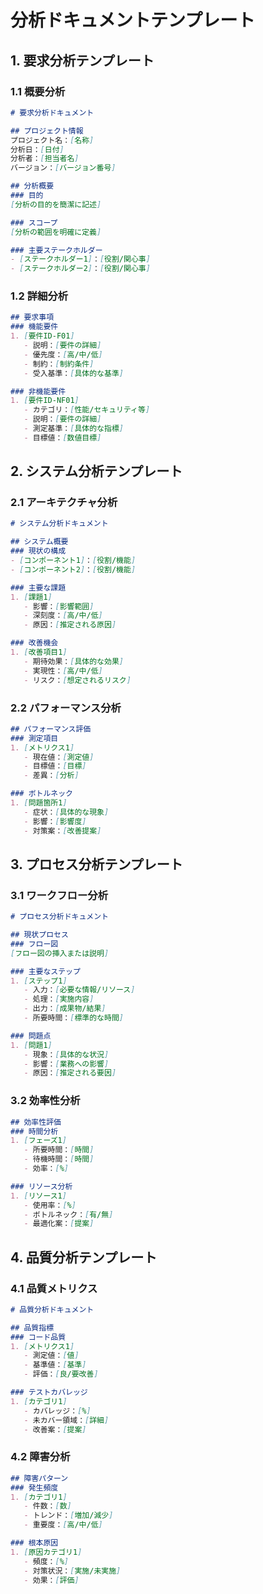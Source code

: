 # 分析ドキュメントテンプレート

## 1. 要求分析テンプレート

### 1.1 概要分析
```markdown
# 要求分析ドキュメント

## プロジェクト情報
プロジェクト名：[名称]
分析日：[日付]
分析者：[担当者名]
バージョン：[バージョン番号]

## 分析概要
### 目的
[分析の目的を簡潔に記述]

### スコープ
[分析の範囲を明確に定義]

### 主要ステークホルダー
- [ステークホルダー1]：[役割/関心事]
- [ステークホルダー2]：[役割/関心事]
```

### 1.2 詳細分析
```markdown
## 要求事項
### 機能要件
1. [要件ID-F01]
   - 説明：[要件の詳細]
   - 優先度：[高/中/低]
   - 制約：[制約条件]
   - 受入基準：[具体的な基準]

### 非機能要件
1. [要件ID-NF01]
   - カテゴリ：[性能/セキュリティ等]
   - 説明：[要件の詳細]
   - 測定基準：[具体的な指標]
   - 目標値：[数値目標]
```

## 2. システム分析テンプレート

### 2.1 アーキテクチャ分析
```markdown
# システム分析ドキュメント

## システム概要
### 現状の構成
- [コンポーネント1]：[役割/機能]
- [コンポーネント2]：[役割/機能]

### 主要な課題
1. [課題1]
   - 影響：[影響範囲]
   - 深刻度：[高/中/低]
   - 原因：[推定される原因]

### 改善機会
1. [改善項目1]
   - 期待効果：[具体的な効果]
   - 実現性：[高/中/低]
   - リスク：[想定されるリスク]
```

### 2.2 パフォーマンス分析
```markdown
## パフォーマンス評価
### 測定項目
1. [メトリクス1]
   - 現在値：[測定値]
   - 目標値：[目標]
   - 差異：[分析]

### ボトルネック
1. [問題箇所1]
   - 症状：[具体的な現象]
   - 影響：[影響度]
   - 対策案：[改善提案]
```

## 3. プロセス分析テンプレート

### 3.1 ワークフロー分析
```markdown
# プロセス分析ドキュメント

## 現状プロセス
### フロー図
[フロー図の挿入または説明]

### 主要なステップ
1. [ステップ1]
   - 入力：[必要な情報/リソース]
   - 処理：[実施内容]
   - 出力：[成果物/結果]
   - 所要時間：[標準的な時間]

### 問題点
1. [問題1]
   - 現象：[具体的な状況]
   - 影響：[業務への影響]
   - 原因：[推定される要因]
```

### 3.2 効率性分析
```markdown
## 効率性評価
### 時間分析
1. [フェーズ1]
   - 所要時間：[時間]
   - 待機時間：[時間]
   - 効率：[%]

### リソース分析
1. [リソース1]
   - 使用率：[%]
   - ボトルネック：[有/無]
   - 最適化案：[提案]
```

## 4. 品質分析テンプレート

### 4.1 品質メトリクス
```markdown
# 品質分析ドキュメント

## 品質指標
### コード品質
1. [メトリクス1]
   - 測定値：[値]
   - 基準値：[基準]
   - 評価：[良/要改善]

### テストカバレッジ
1. [カテゴリ1]
   - カバレッジ：[%]
   - 未カバー領域：[詳細]
   - 改善案：[提案]
```

### 4.2 障害分析
```markdown
## 障害パターン
### 発生頻度
1. [カテゴリ1]
   - 件数：[数]
   - トレンド：[増加/減少]
   - 重要度：[高/中/低]

### 根本原因
1. [原因カテゴリ1]
   - 頻度：[%]
   - 対策状況：[実施/未実施]
   - 効果：[評価]